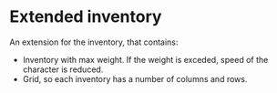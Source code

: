 # Extended inventory

An extension for the inventory, that contains:

- Inventory with max weight. If the weight is exceded, speed of the character is reduced.
- Grid, so each inventory has a number of columns and rows.